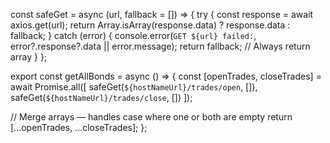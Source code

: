 const safeGet = async (url, fallback = []) => {
  try {
    const response = await axios.get(url);
    return Array.isArray(response.data) ? response.data : fallback;
  } catch (error) {
    console.error(`GET ${url} failed:`, error?.response?.data || error.message);
    return fallback; // Always return array
  }
};

export const getAllBonds = async () => {
  const [openTrades, closeTrades] = await Promise.all([
    safeGet(`${hostNameUrl}/trades/open`, []),
    safeGet(`${hostNameUrl}/trades/close`, [])
  ]);

  // Merge arrays — handles case where one or both are empty
  return [...openTrades, ...closeTrades];
};
